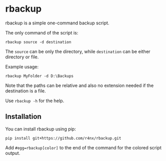 # rbackup

rbackup is a simple one-command backup script.

The only command of the script is:
```commandline
rbackup source -d destination
```

The `source` can be only the directory, while `destination` can be either directory or file.

Example usage:
```commandline
rbackup MyFolder -d D:\Backups
```

Note that the paths can be relative and also no extension needed if the destination is a file.

Use `rbackup -h` for the help.

## Installation
You can install rbackup using pip:
```commandline
pip install git+https://github.com/r4nx/rbackup.git
```

Add `#egg=rbackup[color]` to the end of the command for the colored script output.
